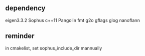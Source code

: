 ## dependency
eigen3.3.2
Sophus
c++11
Pangolin
fmt
g2o
gflags
glog
nanoflann


## reminder
in cmakelist, set sophus_include_dir mannually
